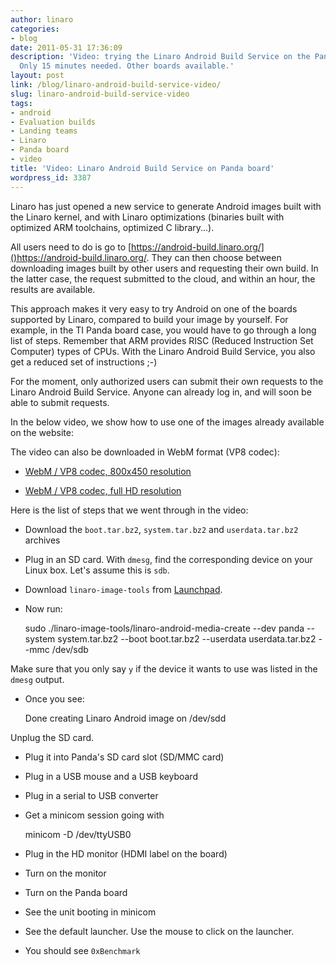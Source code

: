 ```yaml
---
author: linaro
categories:
- blog
date: 2011-05-31 17:36:09
description: 'Video: trying the Linaro Android Build Service on the Panda board -
  Only 15 minutes needed. Other boards available.'
layout: post
link: /blog/linaro-android-build-service-video/
slug: linaro-android-build-service-video
tags:
- android
- Evaluation builds
- Landing teams
- Linaro
- Panda board
- video
title: 'Video: Linaro Android Build Service on Panda board'
wordpress_id: 3387
---
```


Linaro has just opened a new service to generate Android images built with the Linaro kernel, and with Linaro optimizations (binaries built with optimized ARM toolchains, optimized C library...).

All users need to do is go to [https://android-build.linaro.org/]()https://android-build.linaro.org/. They can then choose between downloading images built by other users and requesting their own build. In the latter case, the request submitted to the cloud, and within an hour, the results are available.

This approach makes it very easy to try Android on one of the boards supported by Linaro, compared to build your image by yourself. For example, in the TI Panda board case, you would have to go through a long list of steps. Remember that ARM provides RISC (Reduced Instruction Set Computer) types of CPUs. With the Linaro Android Build Service, you also get a reduced set of instructions ;-)

For the moment, only authorized users can submit their own requests to the Linaro Android Build Service. Anyone can already log in, and will soon be able to submit requests.

In the below video, we show how to use one of the images already available on the website:


The video can also be downloaded in WebM format (VP8 codec):




  * [WebM / VP8 codec, 800x450 resolution](https://free-electrons.com/pub/video/2011/linaro/may/)


  * [WebM / VP8 codec, full HD resolution](https://free-electrons.com/pub/video/2011/linaro/may/)



Here is the list of steps that we went through in the video:

	
  * Download the `boot.tar.bz2`, `system.tar.bz2` and `userdata.tar.bz2` archives

	
  * Plug in an SD card. With `dmesg`, find the corresponding device on your Linux box. Let's assume this is `sdb`.

	
  * Download `linaro-image-tools` from [Launchpad](https://launchpad.net/linaro-image-tools).

	
  * Now run:

    
    sudo ./linaro-image-tools/linaro-android-media-create
    --dev panda --system system.tar.bz2 --boot boot.tar.bz2
    --userdata userdata.tar.bz2  --mmc /dev/sdb


Make sure that you only say `y` if the device it wants to use was
listed in the `dmesg` output.

	
  * Once you see:

    
    Done creating Linaro Android image on /dev/sdd


Unplug the SD card.

	
  * Plug it into Panda's SD card slot (SD/MMC card)

	
  * Plug in a USB mouse and a USB keyboard

	
  * Plug in a serial to USB converter

	
  * Get a minicom session going with

    
    minicom -D /dev/ttyUSB0




	
  * Plug in the HD monitor (HDMI label on the board)

	
  * Turn on the monitor

	
  * Turn on the Panda board

	
  * See the unit booting in minicom

	
  * See the default launcher. Use the mouse to click on the launcher.

	
  * You should see `0xBenchmark`
